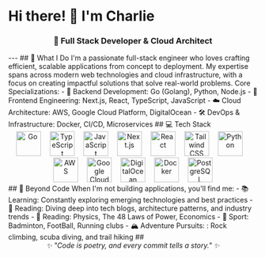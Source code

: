 # Hi there! 👋 I'm Charlie
<div align="center">
  <h3>🚀 Full Stack Developer & Cloud Architect</h3>
</div>
---
## 🎯 What I Do
I'm a passionate full-stack engineer who loves crafting efficient, scalable applications from concept to deployment. My expertise spans across modern web technologies and cloud infrastructure, with a focus on creating impactful solutions that solve real-world problems.
Core Specializations:
- 🔧 Backend Development: Go (Golang), Python, Node.js
- 🎨 Frontend Engineering: Next.js, React, TypeScript, JavaScript
- ☁️ Cloud Architecture: AWS, Google Cloud Platform, DigitalOcean
- 🛠️ DevOps & Infrastructure: Docker, CI/CD, Microservices
## 💻 Tech Stack
<div align="center">
  <img src="https://cdn.jsdelivr.net/gh/devicons/devicon/icons/go/go-original.svg" height="50" alt="Go" title="Go"/>
  <img width="10" />
  <img src="https://cdn.jsdelivr.net/gh/devicons/devicon/icons/typescript/typescript-original.svg" height="50" alt="TypeScript" title="TypeScript"/>
  <img width="10" />
  <img src="https://cdn.jsdelivr.net/gh/devicons/devicon/icons/javascript/javascript-original.svg" height="50" alt="JavaScript" title="JavaScript"/>
  <img width="10" />
  <img src="https://cdn.jsdelivr.net/gh/devicons/devicon/icons/nextjs/nextjs-original.svg" height="50" alt="Next.js" title="Next.js"/>
  <img width="10" />
  <img src="https://cdn.jsdelivr.net/gh/devicons/devicon/icons/react/react-original.svg" height="50" alt="React" title="React"/>
  <img width="10" />
  <img src="https://skillicons.dev/icons?i=tailwind" height="50" alt="Tailwind CSS" title="Tailwind CSS"/>
  <img width="10" />
  <img src="https://cdn.jsdelivr.net/gh/devicons/devicon/icons/python/python-original.svg" height="50" alt="Python" title="Python"/>
  <img width="10" />
  <img src="https://skillicons.dev/icons?i=aws" height="50" alt="AWS" title="AWS"/>
  <img width="10" />
  <img src="https://cdn.jsdelivr.net/gh/devicons/devicon/icons/googlecloud/googlecloud-original.svg" height="50" alt="Google Cloud" title="Google Cloud"/>
  <img width="10" />
  <img src="https://cdn.jsdelivr.net/gh/devicons/devicon/icons/digitalocean/digitalocean-original.svg" height="50" alt="DigitalOcean" title="DigitalOcean"/>
  <img width="10" />
  <img src="https://cdn.jsdelivr.net/gh/devicons/devicon/icons/docker/docker-original.svg" height="50" alt="Docker" title="Docker"/>
  <img width="10" />
  <img src="https://cdn.jsdelivr.net/gh/devicons/devicon/icons/postgresql/postgresql-original.svg" height="50" alt="PostgreSQL" title="PostgreSQL"/>
</div>
## 🌟 Beyond Code
When I'm not building applications, you'll find me:
- 📚 Learning: Constantly exploring emerging technologies and best practices
- 📖 Reading: Diving deep into tech blogs, architecture patterns, and industry trends
- 📖 Reading: Physics, The 48 Laws of Power, Economics 
- 🤝 Sport: Badminton, FootBall, Running clubs
- 🏔️ Adventure Pursuits: : Rock climbing, scuba diving, and trail hiking
##
<div align="center">
  <em>✨ "Code is poetry, and every commit tells a story." ✨</em>
</div>
